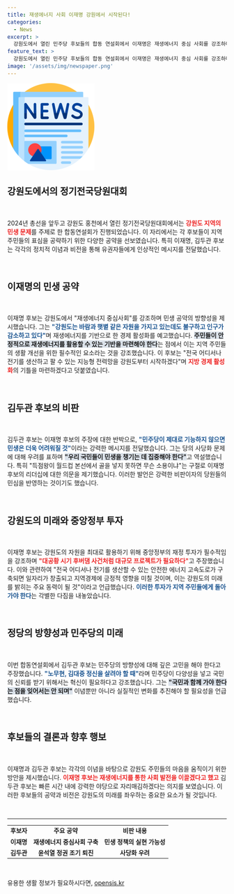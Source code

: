 ```yaml
---
title: 재생에너지 사회 이재명 강원에서 시작된다!
categories:
  - News
excerpt: >
  강원도에서 열린 민주당 후보들의 합동 연설회에서 이재명은 재생에너지 중심 사회를 강조하며 민생 공약을 내세웠고, 김두관은 사당화를 우려하며 강력한 투쟁을 다짐했다. 이들의 대립이 더욱 불붙고 있다!
feature_text: >
  강원도에서 열린 민주당 후보들의 합동 연설회에서 이재명은 재생에너지 중심 사회를 강조하며 민생 공약을 내세웠고, 김두관은 사당화를 우려하며 강력한 투쟁을 다짐했다. 이들의 대립이 더욱 불붙고 있다!
image: '/assets/img/newspaper.png'
---
```


<p><img src="/assets/img/newspaper.png" alt="kimp 속보" /></p>

<h2 data-ke-size="size26">강원도에서의 정기전국당원대회</h2>

<p data-ke-size="size16">&nbsp;</p>

<p>2024년 총선을 앞두고 강원도 홍천에서 열린 정기전국당원대회에서는 <b><span style="color: #ee2323;">강원도 지역의 민생 문제</span></b>를 주제로 한 합동연설회가 진행되었습니다. 이 자리에서는 각 후보들이 지역 주민들의 표심을 공략하기 위한 다양한 공약을 선보였습니다. 특히 이재명, 김두관 후보는 각각의 정치적 이념과 비전을 통해 유권자들에게 인상적인 메시지를 전달했습니다. </p>

<p data-ke-size="size16">&nbsp;</p>

<h2 data-ke-size="size26">이재명의 민생 공약</h2>

<p data-ke-size="size16">&nbsp;</p>

<p>이재명 후보는 강원도에서 "재생에너지 중심사회"를 강조하며 민생 공약의 방향성을 제시했습니다. 그는 <b><span style="color: #1a5490;">"강원도는 바람과 햇볕 같은 자원을 가지고 있는데도 불구하고 인구가 감소하고 있다"</span></b>며 재생에너지를 기반으로 한 경제 활성화를 예고했습니다. <b><span style="background-color: #21538527;">주민들이 안정적으로 재생에너지를 활용할 수 있는 기반을 마련해야 한다</span></b>는 점에서 이는 지역 주민들의 생활 개선을 위한 필수적인 요소라는 것을 강조했습니다. 이 후보는 "전국 어디서나 전기를 생산하고 팔 수 있는 지능형 전력망을 강원도부터 시작하겠다"며 <b><span style="color: #ee2323;">지방 경제 활성화</span></b>의 기틀을 마련하겠다고 덧붙였습니다.</p>

<p data-ke-size="size16">&nbsp;</p>

<h2 data-ke-size="size26">김두관 후보의 비판</h2>

<p data-ke-size="size16">&nbsp;</p>

<p>김두관 후보는 이재명 후보의 주장에 대한 반박으로, <b><span style="color: #1a5490;">"민주당이 제대로 기능하지 않으면 민생은 더욱 어려워질 것"</span></b>이라는 강력한 메시지를 전달했습니다. 그는 당의 사당화 문제에 대해 우려를 표하며 <b><span style="background-color: #21538527;">"우리 국민들이 민생을 챙기는 데 집중해야 한다"</span></b>고 역설했습니다. 특히 "득점왕이 월드컵 본선에서 골을 넣지 못하면 무슨 소용이냐"는 구절로 이재명 후보의 리더십에 대한 의문을 제기했습니다. 이러한 발언은 강력한 비판이자의 당원들의 민심을 반영하는 것이기도 했습니다.</p>

<p data-ke-size="size16">&nbsp;</p>

<h2 data-ke-size="size26">강원도의 미래와 중앙정부 투자</h2>

<p data-ke-size="size16">&nbsp;</p>

<p>이재명 후보는 강원도의 자원을 최대로 활용하기 위해 중앙정부의 재정 투자가 필수적임을 강조하며 <b><span style="color: #ee2323;">"대공황 시기 후버댐 사건처럼 대규모 프로젝트가 필요하다"</span></b>고 주장했습니다. 이와 관련하여 "전국 어디서나 전기를 생산할 수 있는 안전한 에너지 고속도로가 구축되면 일자리가 창출되고 지역경제에 긍정적 영향을 미칠 것이며, 이는 강원도의 미래를 밝히는 주요 동력이 될 것"이라고 언급했습니다. <b><span style="color: #1a5490;">이러한 투자가 지역 주민들에게 돌아가야 한다</span></b>는 각별한 다짐을 내놓았습니다.</p>

<p data-ke-size="size16">&nbsp;</p>

<h2 data-ke-size="size26">정당의 방향성과 민주당의 미래</h2>

<p data-ke-size="size16">&nbsp;</p>

<p>이번 합동연설회에서 김두관 후보는 민주당의 방향성에 대해 깊은 고민을 해야 한다고 주장했습니다. <b><span style="color: #1a5490;">"노무현, 김대중 정신을 살려야 할 때"</span></b>라며 민주당이 다양성을 넣고 국민의 신뢰를 받기 위해서는 혁신이 필요하다고 강조했습니다. 그는 <b><span style="background-color: #21538527;">"국민과 함께 가야 한다는 점을 잊어서는 안 되며"</span></b> 이념뿐만 아니라 실질적인 변화를 추진해야 할 필요성을 언급했습니다.</p>

<p data-ke-size="size16">&nbsp;</p>

<h2 data-ke-size="size26">후보들의 결론과 향후 행보</h2>

<p data-ke-size="size16">&nbsp;</p>

<p>이재명과 김두관 후보는 각각의 이념을 바탕으로 강원도 주민들의 마음을 움직이기 위한 방안을 제시했습니다. <b><span style="color: #ee2323;">이재명 후보는 재생에너지를 통한 사회 발전을 이끌겠다고 했고</span></b> 김두관 후보는 빠른 시간 내에 강력한 야당으로 자리매김하겠다는 의지를 보였습니다. 이러한 후보들의 공약과 비전은 강원도의 미래를 좌우하는 중요한 요소가 될 것입니다.</p>

<p data-ke-size="size16">&nbsp;</p>

<hr>

<table>
<tr>
<td style="text-align: center; height: 17px;"><b>후보자</b></td>
<td style="text-align: center; height: 17px;"><b>주요 공약</b></td>
<td style="text-align: center; height: 17px;"><b>비판 내용</b></td>
</tr>
<tr>
<td style="text-align: center; height: 17px;"><b>이재명</b></td>
<td style="text-align: center; height: 17px;"><b>재생에너지 중심사회 구축</b></td>
<td style="text-align: center; height: 17px;"><b>민생 정책의 실현 가능성</b></td>
</tr>
<tr>
<td style="text-align: center; height: 17px;"><b>김두관</b></td>
<td style="text-align: center; height: 17px;"><b>윤석열 정권 조기 퇴진</b></td>
<td style="text-align: center; height: 17px;"><b>사당화 우려</b></td>
</tr>
</table>

<p data-ke-size="size16">&nbsp;</p>
유용한 생활 정보가 필요하시다면, <a href="https://opensis.kr" rel="dofollow">opensis.kr</a>


